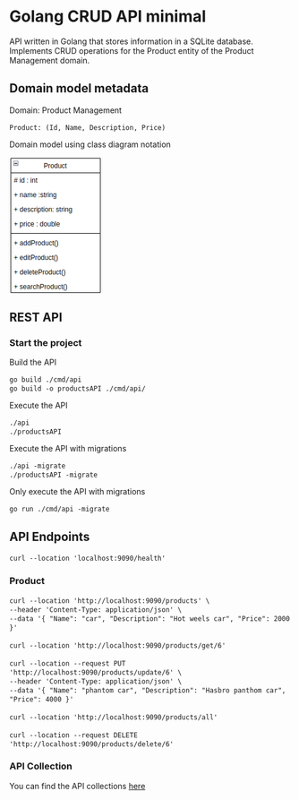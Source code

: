 # Golang CRUD API minimal

API written in Golang that stores information in a SQLite database. Implements CRUD operations for the Product entity of the Product Management domain.


## Domain model metadata


Domain: Product Management
    
    Product: (Id, Name, Description, Price)


Domain model using class diagram notation

<img src="product_classDiagram.png" align="center"/>


## REST API

### Start the project

Build the API

    go build ./cmd/api
    go build -o productsAPI ./cmd/api/

Execute the API

    ./api
    ./productsAPI

Execute the API with migrations

    ./api -migrate
    ./productsAPI -migrate
    

Only execute the API with migrations

    go run ./cmd/api -migrate


## API Endpoints

    curl --location 'localhost:9090/health'
    

### Product

    curl --location 'http://localhost:9090/products' \
    --header 'Content-Type: application/json' \
    --data '{ "Name": "car", "Description": "Hot weels car", "Price": 2000 }'

    curl --location 'http://localhost:9090/products/get/6'

    curl --location --request PUT 'http://localhost:9090/products/update/6' \
    --header 'Content-Type: application/json' \
    --data '{ "Name": "phantom car", "Description": "Hasbro panthom car", "Price": 4000 }'

    curl --location 'http://localhost:9090/products/all'

    curl --location --request DELETE 'http://localhost:9090/products/delete/6'



### API Collection

You can find the API collections [here](golang-CRUD-products-API.postman_collection.json)